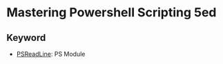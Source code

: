 # Mastering Powershell Scripting 5ed

## Keyword

- [PSReadLine](https://github.com/PowerShell/PSReadLine): PS Module

